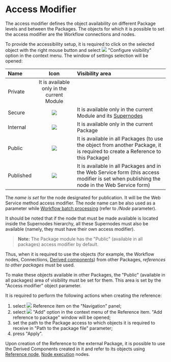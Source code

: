 # Access Modifier

The access modifier defines the object availability on different Package levels and between the Packages. The objects for which it is possible to set the access modifier are the Workflow connections and nodes.

To provide the accessibility setup, it is required to click on the selected object with the right mouse button and select ![](../images/icons/toolbar-controls/access-rights_default.svg) "Configure visibility" option in the context menu. The window of settings selection will be opened:

| Name | Icon | Visibility area |
:----|:----:|:----
| Private | It is available only in the current Module |
| Secure | ![](../images/icons/controls/visibility_private_ex.svg) | It is available only in the current Module and its [Supernodes](../processors/control/submodel.md) |
| Internal | ![](../images/icons/controls/visibility_internal.svg) | It is available only in the current Package |
| Public | ![](../images/icons/controls/visibility_public.svg) | It is available in all Packages (to use the object from another Package, it is required to create a Reference to this Package) |
| Published | ![](../images/icons/controls/visibility_published.svg) | It is available in all Packages and in the Web Service form (this access modifier is set when publishing the node in the Web Service form) |

The *name is set* for the node designated for publication. It will be the  Web Service method access modifier. The node name can be also used as a parameter while [Workflow batch processing](./batchlauncher.md)
(refer to */Node* parameter).

It should be noted that if the node that must be made available is located inside the Supernodes hierarchy, all these Supernodes must also be available (namely, they must have their own access modifier).

> **Note:** The Package module has the "Public" (available in all packages) access modifier by default.

Thus, when it is required to use the objects (for example, the Workflow nodes, Connections, [Derived components](./derived-component.md)) from other Packages, *references to other packages* must be used.

To make these objects available in other Packages, the "Public" (available in all packages) area of visibility must be set for them. This area is set by the "Access modifier" object parameter.

It is required to perform the following actions when creating the reference:

1. select ![](../images/icons/system_object_18/link_default.svg) Reference item on the "Navigation" panel;
2. select ![](../images/icons/app/node/ports/add/add_inactive_default.svg) "Add" option in the context menu of the Reference item. "Add reference to package" window will be opened;
3. set the path to the Package access to which objects it is required to receive in "Path to the package file" parameter;
4. press "Apply".

Upon creation of the Reference to the external Package, it is possible to use the Derived Components created in it and refer to its objects using [Reference node](../processors/control/unit-link.md), [Node execution](../processors/control/execute-node.md) nodes.
